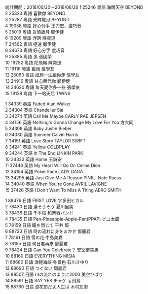 統計期間：2018/06/20～2018/06/26
1 	25246 	粵語 	海闊天空 	BEYOND 		
2 	25323 	粵語 	喜歡你 	BEYOND 		
3 	25287 	粵語 	光輝歲月 	BEYOND 		
4 	19058 	粵語 	好心分手 	王力宏、盧巧音 		
5 	25019 	粵語 	友情歲月 	鄭伊健 		
6 	19209 	粵語 	浮誇 	陳奕迅 		
7 	24562 	粵語 	極速 	鄭伊健 		
8 	24673 	粵語 	好心分手 	盧巧音 		
9 	25385 	粵語 	追 	張國榮 		
10 	19252 	粵語 	陀飛輪 	陳奕迅 		
11 	19116 	粵語 	藍雨 	張學友 		
12 	25063 	粵語 	祇想一生跟你走 	張學友 		
13 	24916 	粵語 	甘心替代你 	鄭伊健 		
14 	24620 	粵語 	每天愛你多一些 	張學友 		
15 	19128 	粵語 	下一站天后 	TWINS

1 	34339 	英語 	Faded 	Alan Walker 		
2 	34304 	英語 	Chandelier 	Sia 		
3 	34274 	英語 	Call Me Maybe 	CARLY RAE JEPSEN 		
4 	34156 	英語 	Nothing's Gonna Change My Love For You 	方大同 		
5 	34308 	英語 	Baby 	Justin Bieber 		
6 	34330 	英語 	Summer 	Calvin Harris 		
7 	34151 	英語 	Love Story 	TAYLOR SWIFT 		
8 	34241 	英語 	Yellow 	COLDPLAY 		
9 	34244 	英語 	In The End 	LINKIN PARK 		
10 	34333 	英語 	Home 	王詩安 		
11 	37446 	英語 	My Heart Will Go On 	Celine Dion 		
12 	34154 	英語 	Poker Face 	LADY GAGA 		
13 	34295 	英語 	Just Give Me A Reason 	PINK、Nate Ruess 		
14 	34040 	英語 	When You're Gone 	AVRIL LAVIGNE 		
15 	37426 	英語 	I Don't Want To Miss A Thing 	AERO SMITH

1 	89476 	日語 	FIRST LOVE 	宇多田ヒカル 		
2 	78433 	日語 	淚そうそう 	夏川里美 		
3 	78436 	日語 	千本桜 	和楽器バンド 		
4 	78435 	日語 	Pen-Pineapple-Apple-Pen(PPAP) 	ピコ太郎 		
5 	78159 	日語 	瞳を閉じて 	平井 堅 		
6 	88723 	日語 	時の流れに身をまかせ 	鄧麗君 		
7 	78161 	日語 	雪の花 	中島美嘉 		
8 	78155 	日語 	何日君再來 	鄧麗君 		
9 	78424 	日語 	Can You Celebrate？ 	安室奈美惠 		
10 	88160 	日語 	EVERYTHING 	MISIA 		
11 	88680 	日語 	津軽海峡‧冬景色 	石川さゆり 		
12 	88690 	日語 	つぐない 	鄧麗君 		
13 	89507 	日語 	川の流れのように2000 	美空ひばり 		
14 	88591 	日語 	SAY YES 	チャゲ ﹠飛鳥 		
15 	88760 	日語 	浪花節だよ人生は 	木村友衛